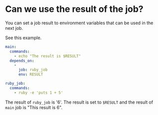 # Can we use the result of the job?
You can set a job result to environment variables that can be used in the next job.

See this example.
```yaml
main:
  commands:
    - echo "The result is $RESULT"
  depends_on:
    -
      job: ruby_job
      env: RESULT

ruby_job:
  commands:
    - ruby -e 'puts 1 + 5'
```
The result of `ruby_job` is '6'. The result is set to `$RESULT` and the result of `main` job is "This result is 6".